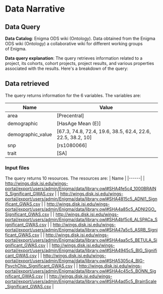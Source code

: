 # Data Narrative

## Data Query

**Data Catalog**: Enigma ODS wiki (Ontology). Data obtained from the Enigma ODS wiki (Ontology) a collaborative wiki for different working groups of Enigma.

**Data query explanation**: The query retrieves information related to a project, its cohorts, cohort projects, project results, and various properties associated with the results. Here's a breakdown of the query:

## Data retrieved

The query returns information for the 6 variables. The variables are:

| Name              | Value                                                      |
| ----------------- | ---------------------------------------------------------- |
| area              | [Precentral]                                               |
| demographic       | [HasAge Mean (E)]                                          |
| demographic_value | [67.3, 74.8, 72.4, 19.6, 38.5, 62.4, 22.6, 22.5, 38.2, 10] |
| snp               | [rs1080066]                                                |
| trait             | [SA]                                                       |

### Input files

The query returns 10 resources. The resources are:
| Name |
|------|
| http://wings.disk.isi.edu/wings-portal/export/users/admin/Enigma/data/library.owl#SHA4fe5c4_1000BRAINS_Significant_GWAS.csv |
| http://wings.disk.isi.edu/wings-portal/export/users/admin/Enigma/data/library.owl#SHA4815c5_ADNI1_Significant_GWAS.csv |
| http://wings.disk.isi.edu/wings-portal/export/users/admin/Enigma/data/library.owl#SHA4a85c5_ADNI2GO_Significant_GWAS.csv |
| http://wings.disk.isi.edu/wings-portal/export/users/admin/Enigma/data/library.owl#SHA4bf5c6_ALSPACa_Significant_GWAS.csv |
| http://wings.disk.isi.edu/wings-portal/export/users/admin/Enigma/data/library.owl#SHA47a5c5_ASRB_Significant_GWAS.csv |
| http://wings.disk.isi.edu/wings-portal/export/users/admin/Enigma/data/library.owl#SHA4aa5c5_BETULA_Significant_GWAS.csv |
| http://wings.disk.isi.edu/wings-portal/export/users/admin/Enigma/data/library.owl#SHA4945c5_BIG_Significant_GWAS.csv |
| http://wings.disk.isi.edu/wings-portal/export/users/admin/Enigma/data/library.owl#SHA5305c4_BIG-PsychChip_Significant_GWAS.csv |
| http://wings.disk.isi.edu/wings-portal/export/users/admin/Enigma/data/library.owl#SHA4c45c5_BONN_Significant_GWAS.csv |
| http://wings.disk.isi.edu/wings-portal/export/users/admin/Enigma/data/library.owl#SHA4ad5c5_BrainScale_Significant_GWAS.csv |
